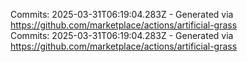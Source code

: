 Commits: 2025-03-31T06:19:04.283Z - Generated via https://github.com/marketplace/actions/artificial-grass
<br>
Commits: 2025-03-31T06:19:04.283Z - Generated via https://github.com/marketplace/actions/artificial-grass
<br>
